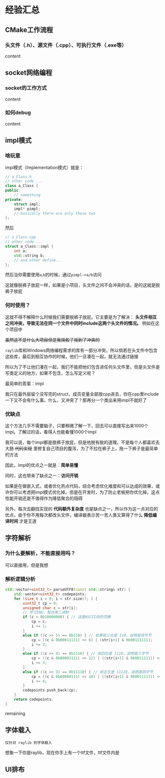 # 经验汇总
## CMake工作流程
### 头文件（.h）、源文件（.cpp）、可执行文件（.exe等）
content
## socket网络编程
### socket的工作方式
content
### 如何debug
content



## impl模式
### 啥玩意
impl模式（Implementation模式）就是：
```cpp
// a_Class.h
// other code ...
class a_Class {
public:
    // something
private:
    struct impl;
    impl* pimpl;
    // basically there are only these two
};
```
然后
```cpp
// a_Class.cpp
// other code ...
struct a_Class::impl {
    int a;
    std::string b;
    // and other define...
};
```
然后当你需要使用`a`,`b`的时候，通过`pimpl->a/b`访问

这就像脱裤子放屁一样，如果是小项目，头文件之间不会冲突的话，是的这就是脱裤子放屁

### 何时使用？

这就不得不解释什么时候我们需要脱裤子放屁。它主要是为了解决：
**头文件相互之间冲突，导致无法在同一个文件中同时include这两个头文件的情况。**
例如在这个项目中

~~虽然这不是什么大项目但是我摇骰子摇到了冲突的~~

`raylib`库和Windows网络编程需求的库有一部分冲突，所以倘若在头文件中包含这些库，最后到相互协作的时候，他们一旦凑在一起，就无法通过链接

所以为了不让他们凑在一起，我们不能把他们包含进任何头文件里，但是头文件是写类定义的地方，如果不包含，怎么写定义呢？

最简单的答案：impl

我只在最外层留个没写完的struct，成员变量全部放cpp进去，你在cpp里include一下又不会有什么事。什么，又冲突了？那再分一个类出来用impl不就好了

### 优缺点

这个方法几乎不需要脑子，只要稍微了解一下，回去可以直接写出来1000个impl。了解过的话，看得人也能看懂1000个impl

我可以说，每个impl都是脱裤子放屁，但是他脱有脱的道理。不是每个人都喜欢去大肠
~~代码实现~~
里修复自己项目的腹泻，为了不拉在裤子上，拖一下裤子是最简单的方法

因此，impl的优点之一就是：**简单易懂**

同时，这也带来了缺点之一：**访问开销**

如果是在做嵌入式，或者优化热点代码，综合考虑优化难度和可以达成的效果，或许你可以考虑把impl模式优化掉。但是在开发时，为了防止老板把你优化掉，这点性能开销还是不值得作为降低聚合的阻碍

另外，每次去翻找实现的
**代码额外复杂度**
也是缺点之一，所以作为这一点对应的优点，由于你不用每次都改头文件，编译器表示苦一苦人类又算得了什么
**降低编译时间**
才是王道



## 字符解析
### 为什么要解析，不能直接用吗？
可以直接用，但是我想
### 解析逻辑分析
```cpp
std::vector<uint32_t> parseUTF8(const std::string& str) {
    std::vector<uint32_t> codepoints;
    for (size_t i = 0; i < str.size(); ) {
        uint32_t cp = 0;
        unsigned char c = str[i];
        // 学习ING，暂且用二进制
        if (c < 0b10000000) { // 这是ASCII码的范畴
            cp = c;
            i += 1;
        }
        else if ((c >> 5) == 0b110) { // 如果前三位是 110，说明是双字节
            cp = ((c & 0b00011111) << 6) | (str[i+1] & 0b00111111);
            i += 2;
        }
        else if ((c >> 4) == 0b1110) { // 前四位是 1110，说明是三字节
            cp = ((c & 0b00001111) << 12) | ((str[i+1] & 0b00111111) << 6) | (str[i+2] & 0b00111111);
            i += 3;
        }
        else if ((c >> 3) == 0b11110) { // 前五位是 11110，说明是四字节
            cp = ((c & 0b00000111) << 18) | ((str[i+1] & 0b00111111) << 12) | ((str[i+2] & 0b00111111) << 6) | (str[i+3] & 0b00111111);
            i += 4;
        }
        codepoints.push_back(cp);
    }
    return codepoints;
}
```
remaining
## 字体载入
```
仅针对 raylib 的字体载入
```
想象一下你是raylib，现在你手上有一个ttf文件，ttf文件内是

## UI排布
